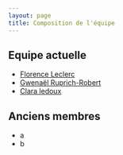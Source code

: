 ```yaml
---
layout: page
title: Composition de l'équipe
---
```


## Equipe actuelle

- [Florence Leclerc](mailto:florence.leclerc@parisdescartes.fr)
- [Gwenaël Ruprich-Robert](mailto:gwenael.ruprich@u-paris.fr)
- [Clara ledoux](mailto:claraaledoux@gmail.com)

## Anciens membres

- a
- b

